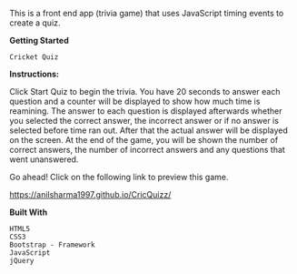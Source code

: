 This is a front end app (trivia game) that uses JavaScript timing events to create a quiz.

**Getting Started**

    Cricket Quiz

**Instructions:**

Click Start Quiz to begin the trivia. You have 20 seconds to answer each question and a counter will be displayed to show how much time is reamining. The answer to each question is displayed afterwards whether you selected the correct answer, the incorrect answer or if no answer is selected before time ran out. After that the actual answer will be displayed on the screen. At the end of the game, you will be shown the number of correct answers, the number of incorrect answers and any questions that went unanswered.

Go ahead! Click on the following link to preview this game.

https://anilsharma1997.github.io/CricQuizz/

**Built With**

    HTML5
    CSS3
    Bootstrap - Framework
    JavaScript
    jQuery 
